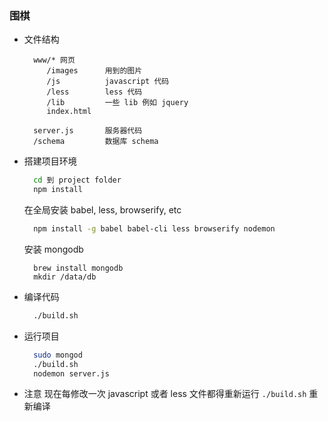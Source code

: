 ### 围棋
- 文件结构
  ```
    www/* 网页
       /images      用到的图片
       /js          javascript 代码
       /less        less 代码
       /lib         一些 lib 例如 jquery
       index.html

    server.js       服务器代码
    /schema         数据库 schema        
  ```

- 搭建项目环境
  ```sh
    cd 到 project folder
    npm install
  ```
  在全局安装 babel, less, browserify, etc
  ```sh
    npm install -g babel babel-cli less browserify nodemon
  ```
  安装 mongodb
  ```
    brew install mongodb
    mkdir /data/db
  ```
- 编译代码
  ```sh
    ./build.sh
  ```

- 运行项目
  ```sh
    sudo mongod
    ./build.sh
    nodemon server.js

  ```
- 注意
  现在每修改一次 javascript 或者 less 文件都得重新运行 ```./build.sh``` 重新编译
